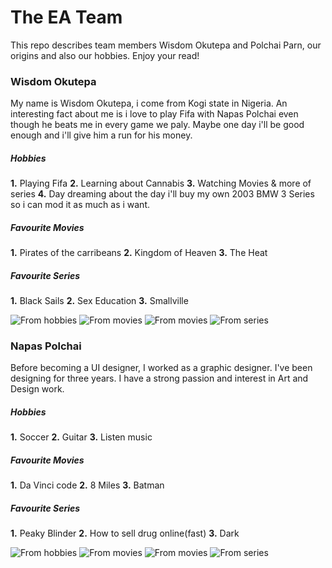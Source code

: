 # The EA Team 
This repo describes team members Wisdom Okutepa and Polchai Parn, our origins and also our hobbies. Enjoy your read!



### Wisdom Okutepa
My name is Wisdom Okutepa, i come from Kogi state in Nigeria. An interesting fact about me is i love to play Fifa with Napas Polchai even though he beats me in every game we paly. Maybe one day i'll be good enough and i'll give him a run for his money.

##### Hobbies
**1.** Playing Fifa 
**2.** Learning about Cannabis
**3.** Watching Movies & more of series
**4.** Day dreaming about the day i'll buy my own 2003 BMW 3 Series so i can mod it as much as i want.

##### Favourite Movies
**1.** Pirates of the carribeans 
**2.** Kingdom of Heaven
**3.** The Heat

##### Favourite Series
**1.** Black Sails 
**2.** Sex Education
**3.** Smallville

![From hobbies](images/fc-24.jpg)
![From movies](images/BMW_325i.jpg)
![From movies](images/Cannabis-leaves.jpg)
![From series](images/captain_jack.jpg)


### Napas Polchai
Before becoming a UI designer, I worked as a graphic designer. I've been designing for three years. I have a strong passion and interest in Art and Design work.

##### Hobbies
**1.** Soccer 
**2.** Guitar
**3.** Listen music

##### Favourite Movies
**1.** Da Vinci code 
**2.** 8 Miles
**3.** Batman

##### Favourite Series
**1.** Peaky Blinder
**2.** How to sell drug online(fast)
**3.** Dark

![From hobbies](images/jazzmaster.jpeg)
![From movies](images/8miles.jpg)
![From movies](images/batman.jpeg)
![From series](images/dark.jpeg)